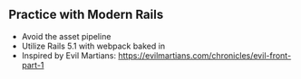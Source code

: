 
## Practice with Modern Rails

* Avoid the asset pipeline
* Utilize Rails 5.1 with webpack baked in
* Inspired by Evil Martians: https://evilmartians.com/chronicles/evil-front-part-1
